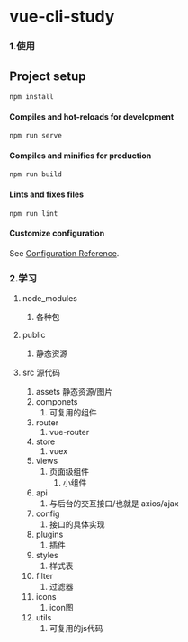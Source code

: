# vue-cli-study

### 1.使用

## Project setup

```
npm install
```

#### Compiles and hot-reloads for development

```
npm run serve
```

#### Compiles and minifies for production

```
npm run build
```

#### Lints and fixes files

```
npm run lint
```

#### Customize configuration

See [Configuration Reference](https://cli.vuejs.org/config/).

### 2.学习

1. node_modules

   1. 各种包

2. public

   1. 静态资源

3. src 源代码

   1. assets 静态资源/图片
   2. componets
      1. 可复用的组件
   3. router
      1. vue-router
   4. store
      1. vuex
   5. views
      1. 页面级组件
         1. 小组件
   6. api
      1. 与后台的交互接口/也就是 axios/ajax
   7. config
      1. 接口的具体实现
   8. plugins
      1. 插件
   9. styles
      1. 样式表
   10. filter
       1. 过滤器
   11. icons
       1. icon图
   12. utils
       1. 可复用的js代码

   